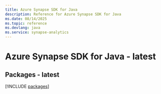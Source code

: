 ```yaml
---
title: Azure Synapse SDK for Java
description: Reference for Azure Synapse SDK for Java
ms.date: 08/14/2025
ms.topic: reference
ms.devlang: java
ms.service: synapse-analytics
---
```

# Azure Synapse SDK for Java - latest
## Packages - latest
[!INCLUDE [packages](synapse-index.md)]